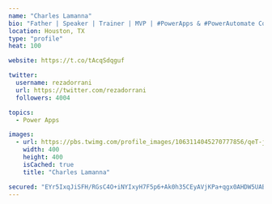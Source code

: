```yaml
---
name: "Charles Lamanna"
bio: "Father | Speaker | Trainer | MVP | #PowerApps & #PowerAutomate Community Super User | YouTuber Right-pointing triangle http://youtube.com/c/rezadorrani | Learn - Share - Clockwise rightwards and leftwards open circle arrows"
location: Houston, TX
type: "profile"
heat: 100

website: https://t.co/tAcqSdqguf

twitter:
  username: rezadorrani
  url: https://twitter.com/rezadorrani
  followers: 4004

topics:
  - Power Apps

images:
  - url: https://pbs.twimg.com/profile_images/1063114045270777856/qeT-jpWr_400x400.jpg
    width: 400
    height: 400
    isCached: true
    title: "Charles Lamanna"

secured: "EYr5IxqJiSFH/RGsC4O+iNYIxyH7F5p6+Ak0h35CEyAVjKPa+qgx0AHDW5UABBK7xPLXCOANntLa9As9LHGU3u/TG97QJ5LPLK1PK/lQmdS8rnLRwoSX/LSbT359QXYREs05AkURsKtMTVrXJR/4aeBbelp8pxys807PPOljWSJt2dvJGz7RPitGmKpb43Yuu4xtgeCoMJKA6yjSNRWdPG27XTIYRmtJlMa2aOc7XK1zjIFlyLu0icHDP9UECmafO+wQR5L8bcejqYPT3mtl7B/7hS0SDuCiWWkAh3vrBq8jfgqILMGSWEFdsu4iFdX5oMRILXUlrC4ZwA6XorWPrbU4rbv2lnQJfbVu8m3EoDEO22s9EzejRqbEKhZzMu/NZV2qFL3Nl1ofhJN+VL52KNKD/S1r6S+kXOOLbkfO9JI=;9llNMvniX93kUffwjOXSdQ=="
---
```


